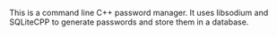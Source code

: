 This is a command line C++ password manager. It uses libsodium and SQLiteCPP to generate passwords and store them in a database.
